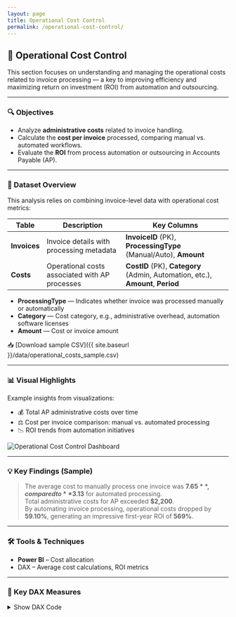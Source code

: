 ```yaml
---
layout: page
title: Operational Cost Control
permalink: /operational-cost-control/
---
```


## 💼 Operational Cost Control

This section focuses on understanding and managing the operational costs related to invoice processing — a key to improving efficiency and maximizing return on investment (ROI) from automation and outsourcing.

---

### 🔍 Objectives

- Analyze **administrative costs** related to invoice handling.
- Calculate the **cost per invoice** processed, comparing manual vs. automated workflows.
- Evaluate the **ROI** from process automation or outsourcing in Accounts Payable (AP).

---

### 🧾 Dataset Overview

This analysis relies on combining invoice-level data with operational cost metrics:

| Table         | Description                                      | Key Columns                                             |
|---------------|------------------------------------------------|--------------------------------------------------------|
| **Invoices**   | Invoice details with processing metadata         | **InvoiceID** (PK), **ProcessingType** (Manual/Auto), **Amount** |
| **Costs**     | Operational costs associated with AP processes | **CostID** (PK), **Category** (Admin, Automation, etc.), **Amount**, **Period** |

- **ProcessingType** — Indicates whether invoice was processed manually or automatically  
- **Category** — Cost category, e.g., administrative overhead, automation software licenses  
- **Amount** — Cost or invoice amount  

📥 [Download sample CSV]({{ site.baseurl }}/data/operational_costs_sample.csv)

---

### 📊 Visual Highlights

Example insights from visualizations:

- 💰 Total AP administrative costs over time
- ⚖️ Cost per invoice comparison: manual vs. automated processing
- 📉 ROI trends from automation initiatives

<img src="{{ site.baseurl }}/assets/operational-cost-dashboard.png" alt="Operational Cost Control Dashboard" class="rounded-xl shadow-md mt-4" />

---

### 💡 Key Findings (Sample)

> The average cost to manually process one invoice was **$7.65**, compared to **$3.13** for automated processing.  
> Total administrative costs for AP exceeded **$2,200**.  
> By automating invoice processing, operational costs dropped by **59.10%**, generating an impressive first-year ROI of **569%**.

---

### 🛠 Tools & Techniques

- **Power BI** – Cost allocation  
- DAX – Average cost calculations, ROI metrics  

---

### 🔧 Key DAX Measures

<details>
<summary>Show DAX Code</summary>

<pre><code class="language-dax">
TotalAPCosts = 
SUM('Costs'[Amount])

CostPerInvoiceManual = 
DIVIDE(
    CALCULATE(
        SUM('Costs'[Amount]),
        'Invoices'[ProcessingType] = "Manual"
    ),
    CALCULATE(
        COUNT('Invoices'[InvoiceID]),
        'Invoices'[ProcessingType] = "Manual"
    )
)

CostPerInvoiceAuto = 
DIVIDE(
    CALCULATE(
        SUM('Costs'[Amount]),
        'Invoices'[ProcessingType] = "Auto"
    ),
    CALCULATE(
        COUNT('Invoices'[InvoiceID]),
        'Invoices'[ProcessingType] = "Auto"
    )
)

AutomationROI = 
DIVIDE(
    [CostSavingsFromAutomation],
    [TotalCostOfAutomation]
)

CostSavingsFromAutomation = 
CALCULATE(
    [CostPerInvoiceManual] - [CostPerInvoiceAuto],
    ALL('Invoices')
) * CALCULATE(
    COUNT('Invoices'[InvoiceID]),
    'Invoices'[ProcessingType] = "Auto"
)

TotalCostOfAutomation = 
CALCULATE(
    SUM(Costs[Amount]),
    Costs[Category] IN {
        "Automation Software Licenses",
        "Workflow System Maintenance",
        "Outsourced Invoice Processing"
    }
)
</code></pre>

</details>
